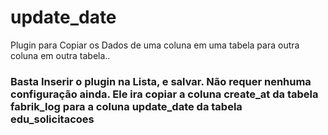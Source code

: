 # update_date
Plugin para Copiar os Dados de uma coluna em uma tabela para outra coluna em outra tabela..

### Basta Inserir o plugin na Lista, e salvar. Não requer nenhuma configuração ainda. Ele ira copiar a coluna create_at da tabela fabrik_log para a coluna update_date da tabela edu_solicitacoes
